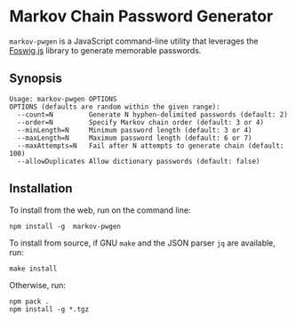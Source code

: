 # Markov Chain Password Generator

`markov-pwgen` is a JavaScript command-line utility that leverages
the [Foswig.js](https://github.com/mrsharpoblunto/foswig.js/) library
to generate memorable passwords.

## Synopsis

```
Usage: markov-pwgen OPTIONS
OPTIONS (defaults are random within the given range):
  --count=N         Generate N hyphen-delimited passwords (default: 2)
  --order=N         Specify Markov chain order (default: 3 or 4)
  --minLength=N     Minimum password length (default: 3 or 4)
  --maxLength=N     Maximum password length (default: 6 or 7)
  --maxAttempts=N   Fail after N attempts to generate chain (default: 100)
  --allowDuplicates Allow dictionary passwords (default: false)
```

## Installation

To install from the web, run on the command line:
```
npm install -g  markov-pwgen
```

To install from source, if GNU `make` and the JSON parser `jq` are
available, run:
```
make install
```

Otherwise, run:
```
npm pack .
npm install -g *.tgz
```
